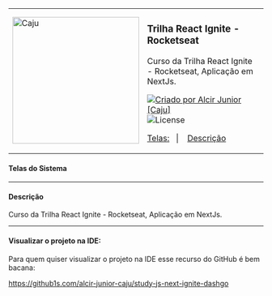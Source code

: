 <!-- Info Header -->
<table>
  <tr>
    <td>
      <img alt="Caju" src="https://www.cajucomunica.com.br/logo-caju.png" width="250px" />
    </td>
    <td>
      <h3>
        Trilha React Ignite - Rocketseat
      </h3>
      <p>Curso da Trilha React Ignite - Rocketseat, Aplicação em NextJs.</p>
      <p>
        <a href="https://cajucomunica.com.br">
          <img alt="Criado por Alcir Junior [Caju]" src="https://img.shields.io/badge/criado%20por-Alcir Junior [Caju]-%23f08700">
        </a>
        <img alt="License" src="https://img.shields.io/badge/license-MIT-%23f08700">
      </p>
      <p">
        <a href="#telas-do-sistema">Telas:</a>&nbsp;&nbsp;&nbsp;|&nbsp;&nbsp;&nbsp;
        <a href="#descrição">Descrição</a>
      </p>
    </td>
  </tr>
</table>

#### Telas do Sistema

<!-- <p align="center">
    <img alt="Tela 01" src="_images/image-1.png" width="75%" style="margin: 15px 0" />
</p> -->

---

#### Descrição

Curso da Trilha React Ignite - Rocketseat, Aplicação em NextJs.

---

#### Visualizar o projeto na IDE:

Para quem quiser visualizar o projeto na IDE esse recurso do GitHub é bem bacana:

https://github1s.com/alcir-junior-caju/study-js-next-ignite-dashgo
